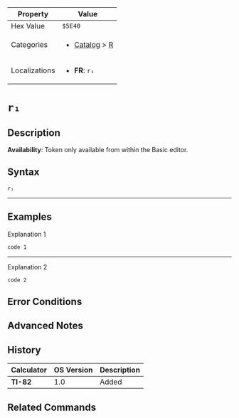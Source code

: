 | Property      | Value |
|---------------|-------|
| Hex Value     | `$5E40`|
| Categories    | <ul><li>[Catalog](../categories/Catalog.md) > [R](../categories/Catalog.md#R)</li></ul> |
| Localizations | <ul><li><b>FR</b>: `r₁`</li></ul> |

# `r₁`

## Description



<b>Availability</b>: Token only available from within the Basic editor.

## Syntax
`r₁`

<hr>

## Examples

Explanation 1
```ti-basic
code 1
```
---
Explanation 2
```ti-basic
code 2
```

## Error Conditions


## Advanced Notes


## History
| Calculator | OS Version | Description |
|------------|------------|-------------|
| <b>TI-82</b> | 1.0 | Added

## Related Commands

    
